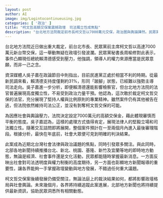 ```yaml
---
layout: post
author: AI
image: img/Logintocontinueusing.jpg
categories: [ '政治' ]
title: "柯文哲高額交保案震撼政壇　司法獨立性成焦點"
description: "台北地方法院裁定前市長柯文哲以7000萬元交保，政治圈與輿論譁然。民眾黨質疑賴清德感受壓力，法官展現司法獨立。吳子嘉分析民進黨劣勢、司法透明度受矚，後續審理將影響政局與社會觀感，地方新聞同步報導重大動態。案件最快年底出判決，引發全台高度關注。"
---
```

台北地方法院近日做出重大裁定，前台北市長、民眾黨前主席柯文哲以高達7000萬元新台幣交保，這一舉動無疑在政壇引發波瀾。民眾黨秘書長周榆修對此表示，事件凸顯現任總統賴清德感受到壓力，他強調，領導人的權力來源應當是民眾意願，而非一己之念。

資深媒體人吳子嘉在政論節目中則指出，目前民進黨正處於相當不利的時期。從最新民調來看，賴清德支持度僅剩約31%，形同「跛腳」狀態，已經難以強勢主導司法走向。吳子嘉進一步分析，即便賴清德還能影響檢察官，但台北地方法院的法官普遍展現高度獨立性，不易受到政治力量干預。他認為，這次敢於裁定柯文哲交保的法官，充分展現了堅持人權與比例原則的專業精神。雖然案件仍有其他被告在逃，但法院依然維持司法公正，並沒有剝奪柯文哲交保的可能。

為因應社會與輿論壓力，法院決定設定7000萬元的高額交保金，藉此體現審慎而平衡的態度。吳子嘉認為，這樣的處理方式值得肯定，展現法律人的堅毅立場和司法獨立性。隨著交互詰問即將展開，整個案件預計在一至兩個月內進入最後審理階段。根據分析，最快在年底前，社會大眾便可見到明確的判決結果。

此案成為近期北台灣社會法律與政治議題的焦點，同時引發眾多關注。與此同時，北部各地新聞持續推播台北、新北、桃園、基隆、新竹及宜蘭等地的即時地方動態，無論是經濟、社會事件還是文化活動，民眾都能隨時掌握最新消息。一方面反映出社會對司法透明度與權力制衡的高度期待，另一方面也彰顯地方新聞報導的重要性，讓各界能夠一手掌握政壇變動與地方發展，不錯過任何重大議題。

柯文哲交保案後續發展仍備受關注，無論法庭上的裁決結果如何，都將影響政壇格局與社會輿論。未來幾個月，各界將持續追蹤此案進展，北部地方新聞也將持續提供最新資訊，協助民眾洞悉所有相關動態。